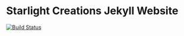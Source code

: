 # Starlight Creations Jekyll Website

[![Build Status](https://travis-ci.org/matthew-shaw/starlight-creations.svg?branch=master)](https://travis-ci.org/matthew-shaw/starlight-creations)
